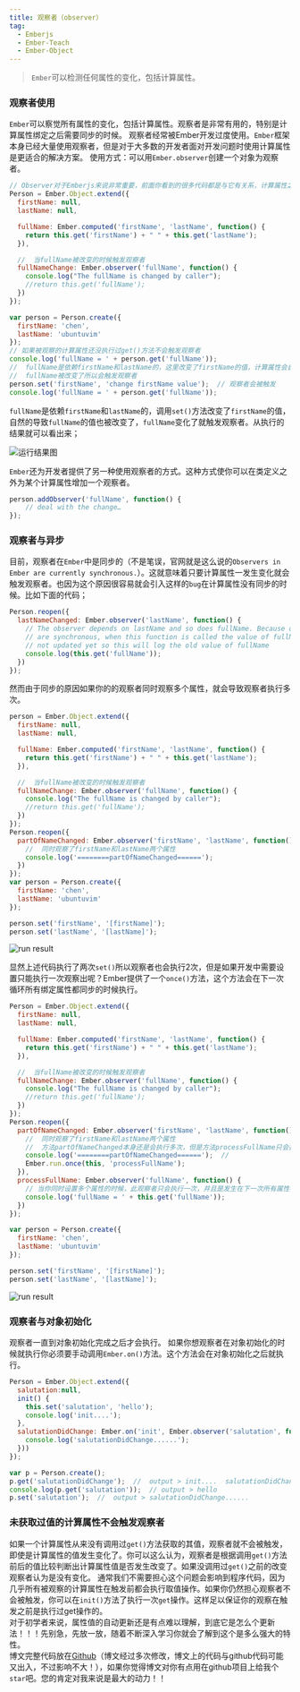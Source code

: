 ```yaml
---
title: 观察者（observer）
tag:
  - Emberjs
  - Ember-Teach
  - Ember-Object
---
```


>`Ember`可以检测任何属性的变化，包括计算属性。

### 观察者使用

`Ember`可以察觉所有属性的变化，包括计算属性。观察者是非常有用的，特别是计算属性绑定之后需要同步的时候。
观察者经常被Ember开发过度使用。`Ember`框架本身已经大量使用观察者，但是对于大多数的开发者面对开发问题时使用计算属性是更适合的解决方案。
使用方式：可以用`Ember.observer`创建一个对象为观察者。

```javascript
// Observer对于Emberjs来说非常重要，前面你看到的很多代码都是与它有关系，计算属性之所以能更新也是因为它
Person = Ember.Object.extend({
  firstName: null,
  lastName: null,

  fullName: Ember.computed('firstName', 'lastName', function() {
    return this.get('firstName') + " " + this.get('lastName');
  }),

  //  当fullName被改变的时候触发观察者
  fullNameChange: Ember.observer('fullName', function() {
    console.log("The fullName is changed by caller");
    //return this.get('fullName');
  })
});

var person = Person.create({
  firstName: 'chen',
  lastName: 'ubuntuvim'
});
// 如果被观察的计算属性还没执行过get()方法不会触发观察者
console.log('fullName = ' + person.get('fullName'));  
//  fullName是依赖firstName和lastName的，这里改变了firstName的值，计算属性会自动更新，
//  fullName被改变了所以会触发观察者
person.set('firstName', 'change firstName value');  // 观察者会被触发
console.log('fullName = ' + person.get('fullName'));
```

`fullName`是依赖`firstName`和`lastName`的，调用`set()`方法改变了`firstName`的值，自然的导致`fullName`的值也被改变了，`fullName`变化了就触发观察者。从执行的结果就可以看出来；

![运行结果图](http://static.oschina.net/uploads/img/201509/08215431_TNgu.png)

`Ember`还为开发者提供了另一种使用观察者的方式。这种方式使你可以在类定义之外为某个计算属性增加一个观察者。

```javascript
person.addObserver('fullName', function() {
    // deal with the change…
});
```

### 观察者与异步

目前，观察者在`Ember`中是同步的（不是笔误，官网就是这么说的`Observers in Ember are currently synchronous.`）。这就意味着只要计算属性一发生变化就会触发观察者。也因为这个原因很容易就会引入这样的`bug`在计算属性没有同步的时候。比如下面的代码；

```javascript
Person.reopen({
  lastNameChanged: Ember.observer('lastName', function() {
    // The observer depends on lastName and so does fullName. Because observers
    // are synchronous, when this function is called the value of fullName is
    // not updated yet so this will log the old value of fullName
    console.log(this.get('fullName'));
  })
});
```

然而由于同步的原因如果你的的观察者同时观察多个属性，就会导致观察者执行多次。

```javascript
person = Ember.Object.extend({
  firstName: null,
  lastName: null,

  fullName: Ember.computed('firstName', 'lastName', function() {
    return this.get('firstName') + " " + this.get('lastName');
  }),

  //  当fullName被改变的时候触发观察者
  fullNameChange: Ember.observer('fullName', function() {
    console.log("The fullName is changed by caller");
    //return this.get('fullName');
  })
});
Person.reopen({
  partOfNameChanged: Ember.observer('firstName', 'lastName', function() {
    //  同时观察了firstName和lastName两个属性
    console.log('========partOfNameChanged======');
  })
});
var person = Person.create({
  firstName: 'chen',
  lastName: 'ubuntuvim'
});

person.set('firstName', '[firstName]');
person.set('lastName', '[lastName]');
```

![run result](http://static.oschina.net/uploads/img/201509/08215431_5Zli.png)

显然上述代码执行了两次`set()`所以观察者也会执行2次，但是如果开发中需要设置只能执行一次观察出呢？Ember提供了一个`once()`方法，这个方法会在下一次循环所有绑定属性都同步的时候执行。

```javascript
Person = Ember.Object.extend({
  firstName: null,
  lastName: null,

  fullName: Ember.computed('firstName', 'lastName', function() {
    return this.get('firstName') + " " + this.get('lastName');
  }),

  //  当fullName被改变的时候触发观察者
  fullNameChange: Ember.observer('fullName', function() {
    console.log("The fullName is changed by caller");
    //return this.get('fullName');
  })
});
Person.reopen({
  partOfNameChanged: Ember.observer('firstName', 'lastName', function() {
    //  同时观察了firstName和lastName两个属性
    //  方法partOfNameChanged本身还是会执行多次，但是方法processFullName只会执行一次
    console.log('========partOfNameChanged======');  //  
    Ember.run.once(this, 'processFullName');
  }),
  processFullName: Ember.observer('fullName', function() {
    // 当你同时设置多个属性的时候，此观察者只会执行一次，并且是发生在下一次所有属性都被同步的时候
    console.log('fullName = ' + this.get('fullName'));
  })
});

var person = Person.create({
  firstName: 'chen',
  lastName: 'ubuntuvim'
});

person.set('firstName', '[firstName]');
person.set('lastName', '[lastName]');
```

![run result](http://static.oschina.net/uploads/img/201509/08215431_xi6t.png)

### 观察者与对象初始化

观察者一直到对象初始化完成之后才会执行。
如果你想观察者在对象初始化的时候就执行你必须要手动调用`Ember.on()`方法。这个方法会在对象初始化之后就执行。

```javascript
Person = Ember.Object.extend({
  salutation:null,
  init() {
    this.set('salutation', 'hello');
    console.log('init....');
  },
  salutationDidChange: Ember.on('init', Ember.observer('salutation', function() {
    console.log('salutationDidChange......');
  }))
});

var p = Person.create();
p.get('salutationDidChange');  //  output > init....  salutationDidChange......
console.log(p.get('salutation'));  // output > hello
p.set('salutation');  //  output > salutationDidChange......
```

### 未获取过值的计算属性不会触发观察者

如果一个计算属性从来没有调用过`get()`方法获取的其值，观察者就不会被触发，即使是计算属性的值发生变化了。你可以这么认为，观察者是根据调用`get()`方法前后的值比较判断出计算属性值是否发生改变了。如果没调用过`get()`之前的改变观察者认为是没有变化。
  通常我们不需要担心这个问题会影响到程序代码，因为几乎所有被观察的计算属性在触发前都会执行取值操作。如果你仍然担心观察者不会被触发，你可以在`init()`方法了执行一次`get`操作。这样足以保证你的观察在触发之前是执行过get操作的。
<br>
对于初学者来说，属性值的自动更新还是有点难以理解，到底它是怎么个更新法！！！先别急，先放一放，随着不断深入学习你就会了解到这个是多么强大的特性。
<br>
博文完整代码放在[Github](https://github.com/ubuntuvim/my_emberjs_code)（博文经过多次修改，博文上的代码与github代码可能又出入，不过影响不大！），如果你觉得博文对你有点用在github项目上给我个`star`吧。您的肯定对我来说是最大的动力！！


